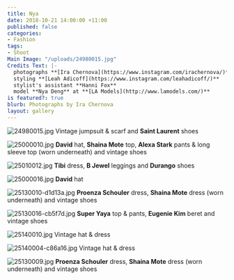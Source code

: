 ```yaml
---
title: Nya
date: 2018-10-21 14:00:00 +11:00
published: false
categories:
- Fashion
tags:
- Shoot
Main Image: "/uploads/24980015.jpg"
Credits Text: |-
  photographs **[Ira Chernova](https://www.instagram.com/irachernova/)**
  styling **[Leah Adicoff](https://www.instagram.com/leahadicoff/)**
  stylist's assistant **Hanni Fox**
  model **Nya Deng** at **[LA Models](http://www.lamodels.com/)**
is featured?: true
blurb: Photographs by Ira Chernova
layout: gallery
---
```


![24980015.jpg](/uploads/24980015.jpg)
Vintage jumpsuit & scarf and **Saint Laurent** shoes

![25000010.jpg](/uploads/25000010.jpg)
**David** hat, **Shaina Mote** top, **Alexa Stark** pants & long sleeve top (worn underneath) and vintage shoes

![25010012.jpg](/uploads/25010012.jpg)
**Tibi** dress, **B Jewel** leggings and **Durango** shoes

![25000016.jpg](/uploads/25000016.jpg)
**David** hat

![25130010-d1d13a.jpg](/uploads/25130010-d1d13a.jpg)
**Proenza Schouler** dress, **Shaina Mote** dress (worn underneath) and vintage shoes

![25130016-cb5f7d.jpg](/uploads/25130016-cb5f7d.jpg)
**Super Yaya** top & pants, **Eugenie Kim** beret and vintage shoes

![25140010.jpg](/uploads/25140010.jpg)
Vintage hat & dress

![25140004-c86a16.jpg](/uploads/25140004-c86a16.jpg)
Vintage hat & dress

![25130009.jpg](/uploads/25130009.jpg)
**Proenza Schouler** dress, **Shaina Mote** dress (worn underneath) and vintage shoes